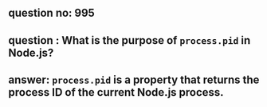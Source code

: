 
      
## question no: 995

## question : What is the purpose of `process.pid` in Node.js?

## answer: `process.pid` is a property that returns the process ID of the current Node.js process.
      